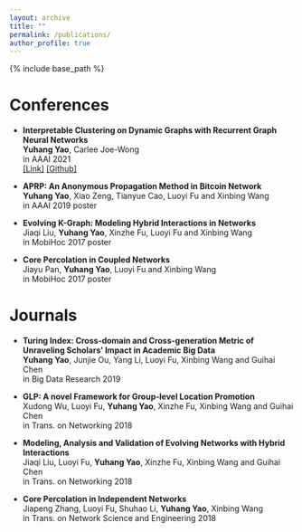 ```yaml
---
layout: archive
title: ""
permalink: /publications/
author_profile: true
---
```


{% include base_path %}

Conferences
======

* <b>Interpretable Clustering on Dynamic Graphs with Recurrent Graph Neural Networks</b> <br>
<b>Yuhang Yao</b>, Carlee Joe-Wong <br>
in AAAI 2021 <br>
[[Link]](https://arxiv.org/abs/2012.08740) [[Github]](https://github.com/InterpretableClustering/InterpretableClustering)
* <b>APRP: An Anonymous Propagation Method in Bitcoin Network </b> <br>
<b>Yuhang Yao</b>, Xiao Zeng, Tianyue Cao, Luoyi Fu and Xinbing Wang <br>
in AAAI 2019 poster
    
* <b>Evolving K-Graph: Modeling Hybrid Interactions in Networks </b> <br>
Jiaqi Liu, <b>Yuhang Yao</b>, Xinzhe Fu, Luoyi Fu and Xinbing Wang <br>
in MobiHoc 2017 poster
    
* <b>Core Percolation in Coupled Networks </b> <br>
Jiayu Pan, <b>Yuhang Yao</b>, Luoyi Fu and Xinbing Wang <br>
in MobiHoc 2017 poster

Journals
======

* <b>Turing Index: Cross-domain and Cross-generation Metric of Unraveling Scholars’ Impact in Academic Big Data </b> <br>
<b>Yuhang Yao</b>, Junjie Ou, Yang Li, Luoyi Fu, Xinbing Wang and Guihai Chen <br>
in Big Data Research 2019

* <b>GLP: A novel Framework for Group-level Location Promotion </b> <br>
Xudong Wu, Luoyi Fu, <b>Yuhang Yao</b>, Xinzhe Fu, Xinbing Wang and Guihai Chen <br>
in Trans. on Networking 2018

* <b>Modeling, Analysis and Validation of Evolving Networks with Hybrid Interactions </b> <br>
Jiaqi Liu, Luoyi Fu, <b>Yuhang Yao</b>, Xinzhe Fu, Xinbing Wang and Guihai Chen <br>
in Trans. on Networking 2018

* <b>Core Percolation in Independent Networks </b> <br>
Jiapeng Zhang, Luoyi Fu, Shuhao Li, <b>Yuhang Yao</b>, Xinbing Wang <br>
in Trans. on Network Science and Engineering 2018
